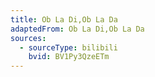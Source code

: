 ```yaml
---
title: Ob La Di,Ob La Da
adaptedFrom: Ob La Di,Ob La Da
sources:
  - sourceType: bilibili
    bvid: BV1Py3QzeETm
---
```


